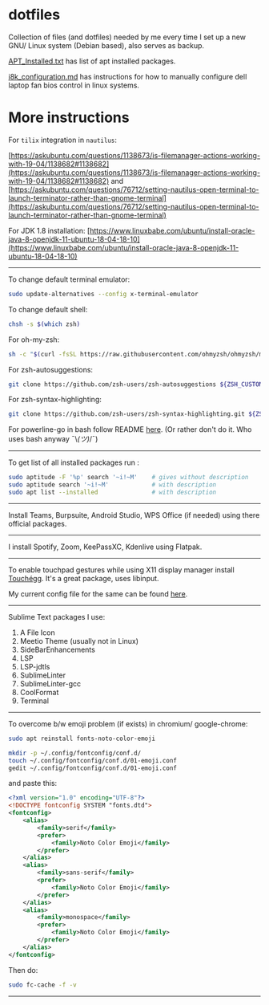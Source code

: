 # dotfiles

Collection of files (and dotfiles) needed by me every time I set up a new GNU/ Linux system (Debian based), also serves as backup.

[APT_Installed.txt](https://github.com/nisiddharth/dotfiles/blob/master/APT_Installed.txt) has list of apt installed packages.

[i8k_configuration.md](https://github.com/nisiddharth/dotfiles/blob/master/i8k_configuration.md) has instructions for how to manually configure dell laptop fan bios control in linux systems.

# More instructions

For `tilix` integration in `nautilus`:

[https://askubuntu.com/questions/1138673/is-filemanager-actions-working-with-19-04/1138682#1138682](https://askubuntu.com/questions/1138673/is-filemanager-actions-working-with-19-04/1138682#1138682)
and
[https://askubuntu.com/questions/76712/setting-nautilus-open-terminal-to-launch-terminator-rather-than-gnome-terminal](https://askubuntu.com/questions/76712/setting-nautilus-open-terminal-to-launch-terminator-rather-than-gnome-terminal)

For JDK 1.8 installation: [https://www.linuxbabe.com/ubuntu/install-oracle-java-8-openjdk-11-ubuntu-18-04-18-10](https://www.linuxbabe.com/ubuntu/install-oracle-java-8-openjdk-11-ubuntu-18-04-18-10)

<hr>

To change default terminal emulator:

```bash
sudo update-alternatives --config x-terminal-emulator
```

To change default shell:

```bash
chsh -s $(which zsh)
```

For oh-my-zsh:

```bash
sh -c "$(curl -fsSL https://raw.githubusercontent.com/ohmyzsh/ohmyzsh/master/tools/install.sh)"
```

For zsh-autosuggestions:

```bash
git clone https://github.com/zsh-users/zsh-autosuggestions ${ZSH_CUSTOM:-~/.oh-my-zsh/custom}/plugins/zsh-autosuggestions
```

For zsh-syntax-highlighting:

```bash
git clone https://github.com/zsh-users/zsh-syntax-highlighting.git ${ZSH_CUSTOM:-~/.oh-my-zsh/custom}/plugins/zsh-syntax-highlighting
```

For powerline-go in bash follow README [here](https://github.com/justjanne/powerline-go). (Or rather don't do it. Who uses bash anyway ¯\\_(ツ)_/¯)

---

To get list of all installed packages run :

```bash
sudo aptitude -F '%p' search '~i!~M'	# gives without description
sudo aptitude search '~i!~M'			# with description
sudo apt list --installed				# with description
```

---

Install Teams, Burpsuite, Android Studio, WPS Office (if needed) using there official packages.

---

I install Spotify, Zoom, KeePassXC, Kdenlive using Flatpak.

---

To enable touchpad gestures while using X11 display manager install [Touchégg](https://github.com/JoseExposito/touchegg). It's a great package, uses libinput.

My current config file for the same can be found [here](./config/touchegg/touchegg.conf).

---

Sublime Text packages I use:

1. A File Icon
2. Meetio Theme (usually not in Linux)
3. SideBarEnhancements
4. LSP
5. LSP-jdtls
6. SublimeLinter
7. SublimeLinter-gcc
8. CoolFormat
9. Terminal

---

To overcome b/w emoji problem (if exists) in chromium/ google-chrome:

```bash
sudo apt reinstall fonts-noto-color-emoji

mkdir -p ~/.config/fontconfig/conf.d/
touch ~/.config/fontconfig/conf.d/01-emoji.conf
gedit ~/.config/fontconfig/conf.d/01-emoji.conf
```

and paste this:

```xml
<?xml version="1.0" encoding="UTF-8"?>
<!DOCTYPE fontconfig SYSTEM "fonts.dtd">
<fontconfig>
	<alias>
		<family>serif</family>
    	<prefer>
			<family>Noto Color Emoji</family>
		</prefer>
	</alias>
	<alias>
		<family>sans-serif</family>
		<prefer>
			<family>Noto Color Emoji</family>
		</prefer>
	</alias>
	<alias>
		<family>monospace</family>
		<prefer>
			<family>Noto Color Emoji</family>
		</prefer>
	</alias>
</fontconfig>
```

Then do:

```bash
sudo fc-cache -f -v
```

---
